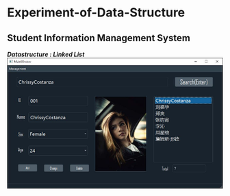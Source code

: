 # Experiment-of-Data-Structure
## Student Information Management System
***Datastructure : Linked List***
![](https://github.com/MWASAWM/Experiment-of-Data-Structure/blob/master/README_IMAGE/Capture.JPG)
